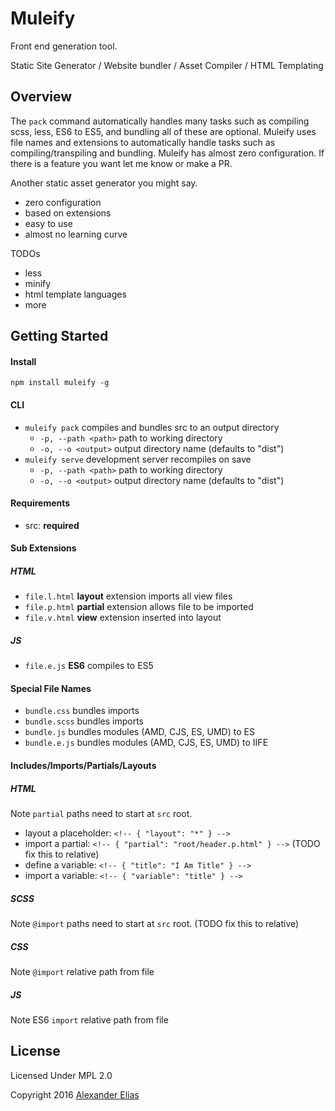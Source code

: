 # Muleify #

Front end generation tool.

Static Site Generator / Website bundler / Asset Compiler / HTML Templating


## Overview ##
The `pack` command automatically handles many tasks such as compiling scss, less, ES6 to ES5, and bundling all of these are optional. Muleify uses file names and extensions to automatically handle tasks such as compiling/transpiling and bundling. Muleify has almost zero configuration. If there is a feature you want let me know or make a PR.

Another static asset generator you might say.
- zero configuration
- based on extensions
- easy to use
- almost no learning curve

TODOs
- less
- minify
- html template languages
- more

## Getting Started ##

#### Install ####
`npm install muleify -g`


#### CLI ####
- `muleify pack` compiles and bundles src to an output directory
	- `-p, --path <path>` path to working directory
	- `-o, --o <output>` output directory name (defaults to "dist")
- `muleify serve` development server recompiles on save
	- `-p, --path <path>` path to working directory
	- `-o, --o <output>` output directory name (defaults to "dist")


#### Requirements ####
- src: **required**


#### Sub Extensions ####

##### HTML #####
- `file.l.html` **layout** extension imports all view files
- `file.p.html` **partial** extension allows file to be imported
- `file.v.html` **view** extension inserted into layout

##### JS #####
- `file.e.js` **ES6** compiles to ES5


#### Special File Names ####
- `bundle.css` bundles imports
- `bundle.scss` bundles imports
- `bundle.js` bundles modules (AMD, CJS, ES, UMD) to ES
- `bundle.e.js` bundles modules (AMD, CJS, ES, UMD) to IIFE

#### Includes/Imports/Partials/Layouts ####

##### HTML #####
Note `partial` paths need to start at `src` root.

- layout a placeholder: `<!-- { "layout": "*" } -->`
- import a partial: `<!-- { "partial": "root/header.p.html" } -->` (TODO fix this to relative)
- define a variable: `<!-- { "title": "I Am Title" } -->`
- import a variable: `<!-- { "variable": "title" } -->`

##### SCSS #####
Note `@import` paths need to start at `src` root. (TODO fix this to relative)

##### CSS #####
Note `@import` relative path from file

##### JS #####
Note ES6 `import` relative path from file


## License ##
Licensed Under MPL 2.0

Copyright 2016 [Alexander Elias](https://github.com/AlexanderElias/)
